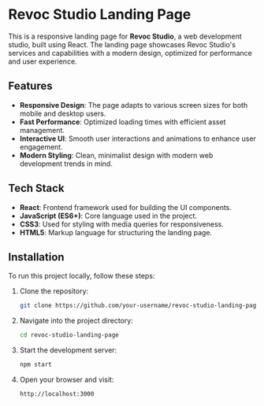 # Revoc Studio Landing Page

This is a responsive landing page for **Revoc Studio**, a web development studio, built using React. The landing page showcases Revoc Studio's services and capabilities with a modern design, optimized for performance and user experience.

## Features

- **Responsive Design**: The page adapts to various screen sizes for both mobile and desktop users.
- **Fast Performance**: Optimized loading times with efficient asset management.
- **Interactive UI**: Smooth user interactions and animations to enhance user engagement.
- **Modern Styling**: Clean, minimalist design with modern web development trends in mind.

## Tech Stack

- **React**: Frontend framework used for building the UI components.
- **JavaScript (ES6+)**: Core language used in the project.
- **CSS3**: Used for styling with media queries for responsiveness.
- **HTML5**: Markup language for structuring the landing page.

## Installation

To run this project locally, follow these steps:

1. Clone the repository:

   ```bash
   git clone https://github.com/your-username/revoc-studio-landing-page.git

2. Navigate into the project directory:
   ```bash
   cd revoc-studio-landing-page

3. Start the development server:

   ```bash
   npm start

4. Open your browser and visit:

   ```bash
   http://localhost:3000




























